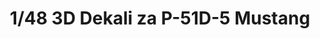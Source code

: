 ---
layout: product
title: "1/48 3D Dekali za P-51D-5 Mustang"
price: "1000" 
desc: "Dekal"
img_path: "/assets/img/3DL48002.webp"
brand: "EDUARD"
available: true
special_offer: false
new: false
soon: false
cat: "010000"
subcat: "010400"
subsubcat: "00"
sifra: "3DL48002"
popular: false
---